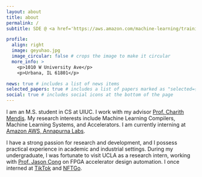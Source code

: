 ```yaml
---
layout: about
title: about
permalink: /
subtitle: SDE @ <a href='https://aws.amazon.com/machine-learning/trainium/?nc1=h_ls'>Amazon AWS</a> | MSCS @ <a href='https://cs.illinois.edu'>UIUC</a> | ex-SDE @ <a href='https://www.tiktok.com/about?lang=en'>TikTok</a>

profile:
  align: right
  image: geyuhao.jpg
  image_circular: false # crops the image to make it circular
  more_info: >
    <p>1010 W University Ave</p>
    <p>Urbana, IL 61801</p>

news: true # includes a list of news items
selected_papers: true # includes a list of papers marked as "selected={true}"
social: true # includes social icons at the bottom of the page
---
```


I am an M.S. student in CS at UIUC. I work with my advisor [Prof. Charith Mendis](https://charithmendis.com). My research interests include Machine Learning Compilers, Machine Learning Systems, and Accelerators. I am currently interning at [Amazon AWS, Annapurna Labs](https://www.amazon.jobs/content/en/teams/amazon-web-services/annapurna-labs).

I have a strong passion for research and development, and I possess practical experience in academic and industrial settings. During my undergraduate, I was fortunate to visit UCLA as a research intern, working with [Prof. Jason Cong](https://vast.cs.ucla.edu/people/faculty/jason-cong) on FPGA accelerator design automation. I once interned at [TikTok](https://www.tiktok.com/about?lang=en) and [NFTGo](https://nftgo.dev).
